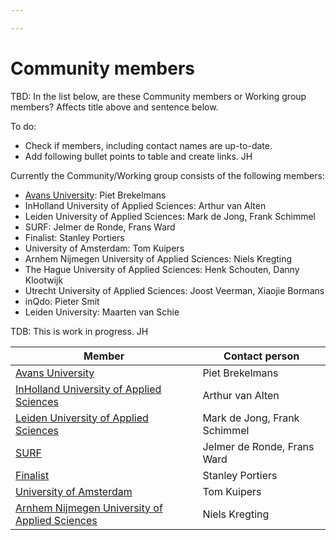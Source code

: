 ```yaml
---

---
```

# Community members

TBD: In the list below, are these Community members or Working group members? Affects title above and sentence below.

To do:
* Check if members, including contact names are up-to-date.
* Add following bullet points to table and create links. JH



Currently the Community/Working group consists of the following members:

* [Avans University](https://www.avans.nl/international): Piet Brekelmans
* InHolland University of Applied Sciences: Arthur van Alten
* Leiden University of Applied Sciences: Mark de Jong, Frank Schimmel
* SURF: Jelmer de Ronde, Frans Ward
* Finalist: Stanley Portiers
* University of Amsterdam: Tom Kuipers
* Arnhem Nijmegen University of Applied Sciences: Niels Kregting
* The Hague University of Applied Sciences: Henk Schouten, Danny Klootwijk
* Utrecht University of Applied Sciences: Joost Veerman, Xiaojie Bormans
* inQdo: Pieter Smit
* Leiden University: Maarten van Schie

TDB: This is work in progress. JH

| Member | Contact person |
| --- | --- |
| [Avans University](https://www.avans.nl/international) | Piet Brekelmans |
| [InHolland University of Applied Sciences](https://www.inholland.nl/INHOLLANDCOM) | Arthur van Alten |
| [Leiden University of Applied Sciences](https://www.hsleiden.nl/) | Mark de Jong, Frank Schimmel |
| [SURF](https://www.surf.nl/) | Jelmer de Ronde, Frans Ward |
| [Finalist](https://www.finalist.nl/) | Stanley Portiers |
| [University of Amsterdam](https://www.uva.nl/) | Tom Kuipers |
| [Arnhem Nijmegen University of Applied Sciences](https://www.han.nl/) | Niels Kregting |